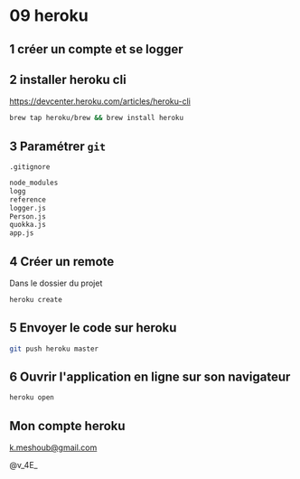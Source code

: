 # 09 heroku

## 1 créer un compte et se logger

## 2 installer heroku cli 

https://devcenter.heroku.com/articles/heroku-cli

```bash
brew tap heroku/brew && brew install heroku
```

## 3 Paramétrer `git`

`.gitignore`

```bash
node_modules
logg
reference
logger.js
Person.js
quokka.js
app.js
```

## 4 Créer un remote

Dans le dossier du projet

```bash
heroku create
```

## 5 Envoyer le code sur heroku

```bash
git push heroku master
```

## 6 Ouvrir l'application en ligne sur son navigateur

```bash
heroku open
```

## Mon compte heroku

k.meshoub@gmail.com

@v_4E_
